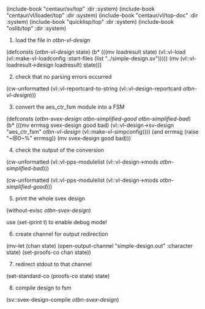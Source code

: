 (include-book "centaur/sv/top" :dir :system)
(include-book "centaur/vl/loader/top" :dir :system)
(include-book "centaur/vl/top-doc" :dir :system)
(include-book "quicklisp/top" :dir :system)
(include-book "oslib/top" :dir :system)


1. load the file in *otbn-vl-design*

(defconsts
  (*otbn-vl-design* state)
  (b*
    (((mv loadresult state)
      (vl::vl-load (vl::make-vl-loadconfig :start-files (list "../simple-design.sv")))))
    (mv (vl::vl-loadresult->design loadresult)
        state)))
        
2. check that no parsing errors occurred

(cw-unformatted (vl::vl-reportcard-to-string
                     (vl::vl-design-reportcard *otbn-vl-design*)))

3. convert the aes_ctr_fsm module into a FSM

(defconsts
     (*otbn-svex-design* *otbn-simplified-good*
                        *otbn-simplified-bad*)
     (b* (((mv errmsg svex-design good bad)
           (vl::vl-design->sv-design "aes_ctr_fsm" *otbn-vl-design*
                                     (vl::make-vl-simpconfig))))
       (and errmsg (raise "~@0~%" errmsg))
       (mv svex-design good bad)))

4. check the output of the conversion 

(cw-unformatted
 (vl::vl-pps-modulelist (vl::vl-design->mods *otbn-simplified-bad*)))

(cw-unformatted
 (vl::vl-pps-modulelist (vl::vl-design->mods *otbn-simplified-good*)))

5. print the whole svex design 

(without-evisc *otbn-svex-design*)

use (set-iprint t) to enable debug mode!

6. create channel for output redirection 

(mv-let (chan state)
        (open-output-channel "simple-design.out" :character state)
        (set-proofs-co chan state))

7. redirect stdout to that channel

(set-standard-co (proofs-co state) state)

8. compile design to fsm

(sv::svex-design-compile *otbn-svex-design*)

